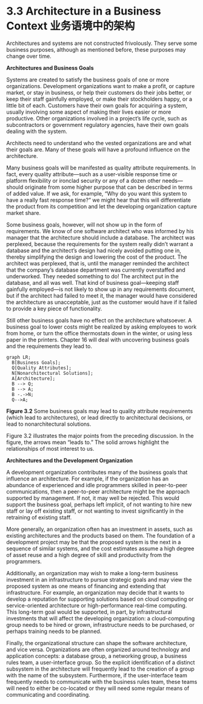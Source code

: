 3.3 Architecture in a Business Context 业务语境中的架构
===

Architectures and systems are not constructed frivolously. They serve some business purposes, although as mentioned before, these purposes may change over time.

**Architectures and Business Goals**

Systems are created to satisfy the business goals of one or more organizations. Development organizations want to make a profit, or capture market, or stay in business, or help their customers do their jobs better, or keep their staff gainfully employed, or make their stockholders happy, or a little bit of each. Customers have their own goals for acquiring a system, usually involving some aspect of making their lives easier or more productive. Other organizations involved in a project’s life cycle, such as subcontractors or government regulatory agencies, have their own goals dealing with the system.

Architects need to understand who the vested organizations are and what their goals are. Many of these goals will have a profound influence on the architecture.

Many business goals will be manifested as quality attribute requirements. In fact, every quality attribute—such as a user-visible response time or platform flexibility or ironclad security or any of a dozen other needs—should originate from some higher purpose that can be described in terms of added value. If we ask, for example, “Why do you want this system to have a really fast response time?” we might hear that this will differentiate the product from its competition and let the developing organization capture market share.

Some business goals, however, will not show up in the form of requirements. We know of one software architect who was informed by his manager that the architecture should include a database. The architect was perplexed, because the requirements for the system really didn’t warrant a database and the architect’s design had nicely avoided putting one in, thereby simplifying the design and lowering the cost of the product. The architect was perplexed, that is, until the manager reminded the architect that the company’s database department was currently overstaffed and underworked. They needed something to do! The architect put in the database, and all was well. That kind of business goal—keeping staff gainfully employed—is not likely to show up in any requirements document, but if the architect had failed to meet it, the manager would have considered the architecture as unacceptable, just as the customer would have if it failed to provide a key piece of functionality.

Still other business goals have no effect on the architecture whatsoever. A business goal to lower costs might be realized by asking employees to work from home, or turn the office thermostats down in the winter, or using less paper in the printers. Chapter 16 will deal with uncovering business goals and the requirements they lead to.

```mermaid
graph LR;
  B[Business Goals];
  Q[Quality Attributes];
  N[Nonarchitectural Solutions];
  A[Architecture];
  B --> Q;
  B --> A;
  B -.->N;
  Q-->A;
```
**Figure 3.2** Some business goals may lead to quality attribute requirements (which lead to architectures), or lead directly to architectural decisions, or lead to nonarchitectural solutions.

Figure 3.2 illustrates the major points from the preceding discussion. In the figure, the arrows mean “leads to.” The solid arrows highlight the relationships of most interest to us.

**Architectures and the Development Organization**

A development organization contributes many of the business goals that influence an architecture. For example, if the organization has an abundance of experienced and idle programmers skilled in peer-to-peer communications, then a peer-to-peer architecture might be the approach supported by management. If not, it may well be rejected. This would support the business goal, perhaps left implicit, of not wanting to hire new staff or lay off existing staff, or not wanting to invest significantly in the retraining of existing staff.

More generally, an organization often has an investment in assets, such as existing architectures and the products based on them. The foundation of a development project may be that the proposed system is the next in a sequence of similar systems, and the cost estimates assume a high degree of asset reuse and a high degree of skill and productivity from the programmers.

Additionally, an organization may wish to make a long-term business investment in an infrastructure to pursue strategic goals and may view the proposed system as one means of financing and extending that infrastructure. For example, an organization may decide that it wants to develop a reputation for supporting solutions based on cloud computing or service-oriented architecture or high-performance real-time computing. This long-term goal would be supported, in part, by infrastructural investments that will affect the developing organization: a cloud-computing group needs to be hired or grown, infrastructure needs to be purchased, or perhaps training needs to be planned.

Finally, the organizational structure can shape the software architecture, and vice versa. Organizations are often organized around technology and application concepts: a database group, a networking group, a business rules team, a user-interface group. So the explicit identification of a distinct subsystem in the architecture will frequently lead to the creation of a group with the name of the subsystem. Furthermore, if the user-interface team frequently needs to communicate with the business rules team, these teams will need to either be co-located or they will need some regular means of communicating and coordinating.